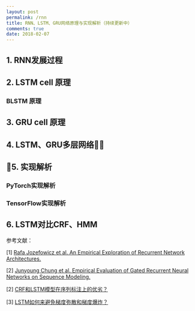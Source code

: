 ```yaml
---
layout: post
permalink: /rnn
title: RNN、LSTM、GRU网络原理与实现解析（持续更新中）
comments: true
date: 2018-02-07
---
```


## 1. RNN发展过程
## 2. LSTM cell 原理
### BLSTM 原理
## 3. GRU cell 原理

## 4. LSTM、GRU多层网络
## 5. 实现解析
### PyTorch实现解析

### TensorFlow实现解析

## 6. LSTM对比CRF、HMM

参考文献：

[1] [Rafa Jozefowicz et al. An Empirical Exploration of Recurrent Network Architectures.](http://proceedings.mlr.press/v37/jozefowicz15.pdf)

[2] [Junyoung Chung et al. Empirical Evaluation of Gated Recurrent Neural Networks on Sequence Modeling.](https://arxiv.org/pdf/1412.3555.pdf)

[2] [CRF和LSTM模型在序列标注上的优劣？](https://www.zhihu.com/question/46688107)

[3] [LSTM如何来避免梯度弥散和梯度爆炸？](https://www.zhihu.com/question/34878706)